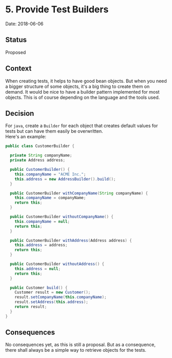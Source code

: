 # 5. Provide Test Builders

Date: 2018-06-06

## Status

Proposed

## Context

When creating tests, it helps to have good bean objects. But when you
need a bigger structure of some objects, it's a big thing to create them
on demand. It would be nice to have a builder pattern implemented for
most objects. This is of course depending on the language and the tools
used.

## Decision

For `java`, create a `Builder` for each object that creates default
values for tests but can have them easily be overwritten.  
Here's an example:

``` java
public class CustomerBuilder {

  private String companyName;
  private Address address;

  public CustomerBuilder() {
    this.companyName = "ACME Inc.";
    this.address = new AddressBuilder().build();
  }

  public CustomerBuilder withCompanyName(String companyName) {
    this.companyName = companyName;
    return this;
  }

  public CustomerBuilder withoutCompanyName() {
    this.companyName = null;
    return this;
  }

  public CustomerBuilder withAddress(Address address) {
    this.address = address;
    return this;
  }

  public CustomerBuilder withoutAddress() {
    this.address = null;
    return this;
  }

  public Customer build() {
    Customer result = new Customer();
    result.setCompanyName(this.companyName);
    result.setAddress(this.address);
    return result;
  }
}
```

## Consequences

No consequences yet, as this is still a proposal. But as a consequence,
there shall always be a simple way to retrieve objects for the tests.
